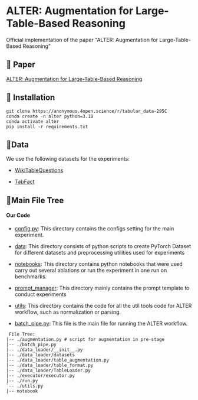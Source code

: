 # ALTER: Augmentation for Large-Table-Based Reasoning
Official implementation of the paper "ALTER: Augmentation for Large-Table-Based Reasoning" 

## 📝 Paper

[ALTER: Augmentation for Large-Table-Based Reasoning]()


<!-- ![Document Screenshot](ALTER.jpg) -->
## 🚀 Installation
```
git clone https://anonymous.4open.science/r/tabular_data-295C
conda create -n alter python=3.10
conda activate alter
pip install -r requirements.txt
```

## 🧩Data

We use the following datasets for the experiments:

- [WikiTableQuestions](https://github.com/facebookresearch/WikiTableQuestions)

- [TabFact](https://github.com/allenai/TriviaQA)

## 🌲Main File Tree
#### Our Code

- [config.py](config): This directory contains the configs setting for the main experiment.

- [data](./data): This directory consists of python scripts to create PyTorch Dataset for different datasets and preprocessing utilities used for experiments

- [notebooks](./data): This directory contains python notebooks that were used carry out several ablations or run the experiment in one run on benchmarks.

- [prompt_manager](./prompt_manager): This directory mainly contains the prompt template to conduct experiments

- [utils](./utils): This directory contains the code for all the util tools code for ALTER workflow, such as normalization or parsing.

- [batch_pipe.py](./batch_pipe.py): This file is the main file for running the ALTER workflow.

```
 File Tree:
|-- ./augmentation.py # script for augmentation in pre-stage
|-- ./batch_pipe.py 
|-- ./data_loader/__init__.py
|-- ./data_loader/datasets
|-- ./data_loader/table_augmentation.py
|-- ./data_loader/table_format.py
|-- ./data_loader/TableLoader.py
|-- ./executor/executor.py
|-- ./run.py
`-- ./utils.py
|-- notebook
```